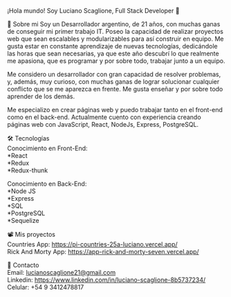 ¡Hola mundo! Soy Luciano Scaglione, Full Stack Developer 👋

📖 Sobre mi
Soy un Desarrollador argentino, de 21 años, con muchas ganas de conseguir mi primer trabajo IT. Poseo la capacidad de realizar proyectos web que sean escalables y modularizables para así construir en equipo.
Me gusta estar en constante aprendizaje de nuevas tecnologías, dedicándole las horas que sean necesarias, ya que este año descubrí lo que realmente me apasiona, que es programar y por sobre todo, trabajar junto a un equipo.

Me considero un desarrollador con gran capacidad de resolver problemas, y, además, muy curioso, con muchas ganas de lograr solucionar cualquier conflicto que se me aparezca en frente. Me gusta enseñar y por sobre todo aprender de los demás.

Me especializo en crear páginas web y puedo trabajar tanto en el front-end como en el back-end. Actualmente cuento con experiencia creando páginas web con JavaScript, React, NodeJs, Express, PostgreSQL.

🛠 Tecnologías <br />
Conocimiento en Front-End: <br />
*React <br />
*Redux <br />
*Redux-thunk <br />

Conocimiento en Back-End: <br />
*Node JS <br />
*Express <br /> 
*SQL <br />
*PostgreSQL <br />
*Sequelize <br />

📽 Mis proyectos <br />
Countries App: https://pi-countries-25a-luciano.vercel.app/ <br />
Rick And Morty App: https://app-rick-and-morty-seven.vercel.app/ <br />

📩 Contacto <br />
Email: lucianoscaglione21@gmail.com <br /> 
Linkedin: https://www.linkedin.com/in/luciano-scaglione-8b5737234/ <br />
Celular: +54 9 3412478817


